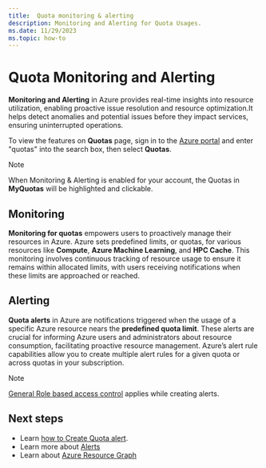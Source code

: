 ```yaml
---
title:  Quota monitoring & alerting
description: Monitoring and Alerting for Quota Usages.
ms.date: 11/29/2023
ms.topic: how-to
---
```


# Quota Monitoring and Alerting

**Monitoring and Alerting** in Azure provides real-time insights into resource utilization, enabling proactive issue resolution and resource optimization.It helps detect anomalies and potential issues before they impact services, ensuring uninterrupted operations. 

To view the features on **Quotas** page, sign in to the [Azure portal](https://portal.azure.com) and enter "quotas" into the search box, then select **Quotas**.

> [!NOTE]
> When Monitoring & Alerting is enabled for your account, the Quotas in **MyQuotas** will be highlighted and clickable.

## Monitoring

**Monitoring for quotas** empowers users to proactively manage their resources in Azure. Azure sets predefined limits, or quotas, for various resources like **Compute**, **Azure Machine Learning**, and **HPC Cache**. This monitoring involves continuous tracking of resource usage to ensure it remains within allocated limits, with users receiving notifications when these limits are approached or reached.

## Alerting 

**Quota alerts** in Azure are notifications triggered when the usage of a specific Azure resource nears the **predefined quota limit**. These alerts are crucial for informing Azure users and administrators about resource consumption, facilitating proactive resource management. Azure’s alert rule capabilities allow you to create multiple alert rules for a given quota or across quotas in your subscription.  

> [!NOTE]
> [General Role based access control](../azure-monitor/alerts/alerts-overview.md#azure-role-based-access-control-for-alerts) applies while creating alerts.  

## Next steps

- Learn [how to Create Quota alert](how-to-guide-monitoring-alerting.md).
- Learn more about [Alerts](../azure-monitor/alerts/alerts-overview.md)
- Learn about [Azure Resource Graph](../governance/resource-graph/overview.md)

